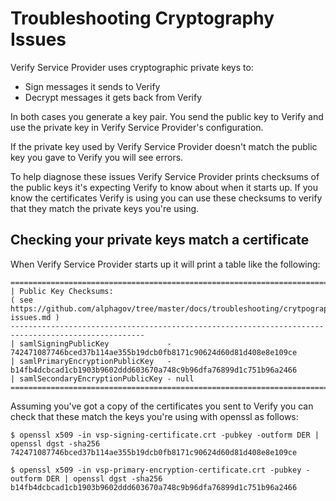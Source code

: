 Troubleshooting Cryptography Issues
===================================

Verify Service Provider uses cryptographic private keys to:

* Sign messages it sends to Verify
* Decrypt messages it gets back from Verify

In both cases you generate a key pair. You send the public key to Verify and
use the private key in Verify Service Provider's configuration.

If the private key used by Verify Service Provider doesn't match the public key
you gave to Verify you will see errors.

To help diagnose these issues Verify Service Provider prints checksums of the
public keys it's expecting Verify to know about when it starts up. If you know
the certificates Verify is using you can use these checksums to verify that they
match the private keys you're using.

Checking your private keys match a certificate
----------------------------------------------

When Verify Service Provider starts up it will print a table like the following:

```
====================================================================================================
| Public Key Checksums:
( see https://github.com/alphagov/tree/master/docs/troubleshooting/crytpography-issues.md )
----------------------------------------------------------------------------------------------------
| samlSigningPublicKey             - 742471087746bced37b114ae355b19dcb0fb8171c90624d60d81d408e8e109ce
| samlPrimaryEncryptionPublicKey   - b14fb4dcbcad1cb1903b9602ddd603670a748c9b96dfa76899d1c751b96a2466
| samlSecondaryEncryptionPublicKey - null
====================================================================================================
```

Assuming you've got a copy of the certificates you sent to Verify you can check
that these match the keys you're using with openssl as follows:

```
$ openssl x509 -in vsp-signing-certificate.crt -pubkey -outform DER | openssl dgst -sha256
742471087746bced37b114ae355b19dcb0fb8171c90624d60d81d408e8e109ce

$ openssl x509 -in vsp-primary-encryption-certificate.crt -pubkey -outform DER | openssl dgst -sha256
b14fb4dcbcad1cb1903b9602ddd603670a748c9b96dfa76899d1c751b96a2466
```

